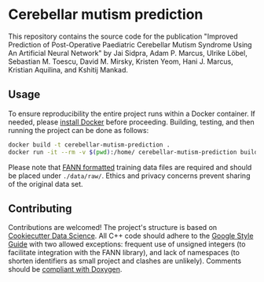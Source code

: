 # Cerebellar mutism prediction

This repository contains the source code for the publication "Improved Prediction of Post-Operative Paediatric Cerebellar Mutism Syndrome Using An Artificial Neural Network" by Jai Sidpra, Adam P. Marcus, Ulrike Löbel, Sebastian M. Toescu, David M. Mirsky, Kristen Yeom, Hani J. Marcus, Kristian Aquilina, and Kshitij Mankad.

## Usage

To ensure reproducibility the entire project runs within a Docker container. If needed, please [install Docker](https://docs.docker.com/get-docker/) before proceeding. Building, testing, and then running the project can be done as follows:

```bash
docker build -t cerebellar-mutism-prediction .
docker run -it --rm -v $(pwd):/home/ cerebellar-mutism-prediction build test run
```

Please note that [FANN formatted](https://libfann.github.io/fann/docs/files/fann_training_data_cpp-h.html#training_data.read_train_from_file) training data files are required and should be placed under `./data/raw/`. Ethics and privacy concerns prevent sharing of the original data set.

## Contributing

Contributions are welcomed! The project's structure is based on [Cookiecutter Data Science](https://drivendata.github.io/cookiecutter-data-science/). All C++ code should adhere to the [Google Style Guide](https://google.github.io/styleguide/cppguide.html) with two allowed exceptions: frequent use of unsigned integers (to facilitate integration with the FANN library), and lack of namespaces (to shorten identifiers as small project and clashes are unlikely). Comments should be [compliant with Doxygen](http://www.doxygen.nl/manual/docblocks.html).
